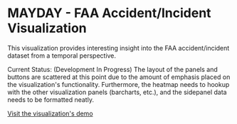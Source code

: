 MAYDAY - FAA Accident/Incident Visualization
======================

This visualization provides interesting insight into the FAA accident/incident dataset from a temporal perspective.

Current Status: (Development In Progress) The layout of the panels and buttons are scattered at this point due to the amount of emphasis placed on the visualization's functionality. Furthermore, the heatmap needs to hookup with the other visualization panels (barcharts, etc.), and the sidepanel data needs to be formatted neatly.

[Visit the visualization's demo](http://maydayviz.azurewebsites.net/)